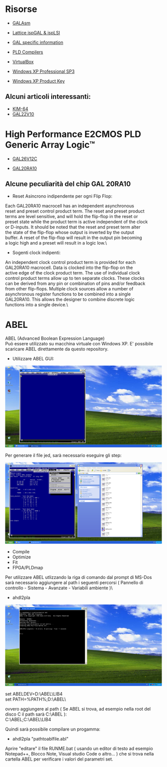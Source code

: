 # Risorse

- [GALAsm](https://github.com/daveho/GALasm)
- [Lattice ispGAL & ispLSI](https://www.ythiee.com/2023/01/08/lattice-ispgal-isplsi/)
- [GAL specific information](https://www.ythiee.com/2021/06/06/gal-specific-information/)
- [PLD Compilers](https://www.ythiee.com/2021/06/06/pld-compilers/)

- [VirtualBox](https://www.virtualbox.org/)
- [Windows XP Professional SP3](https://archive.org/details/WinXPProSP3x86)
- [Windows XP Product Key](https://github.com/Fuwn/xp)



## Alcuni articoli interessanti:
- [KIM-64](https://www.ythiee.com/2025/01/05/kim-64/)
- [GAL22V10](https://www.ythiee.com/tag/gal22v10/)

# High Performance E2CMOS PLD Generic Array Logic™

- [GAL26V12C](https://github.com/LucaEstiva/Hobby_8088_PC/blob/main/GAL/26CV12.PDF)

- [GAL20RA10](https://github.com/LucaEstiva/Hobby_8088_PC/blob/main/GAL/GAL20RA10.PDF)

## Alcune peculiarità del chip GAL 20RA10

- Reset Asincrono indipendente per ogni Flip Flop:

Each GAL20RA10 macrocell has an independent asynchronous\
reset and preset control product term. The reset and preset product\
terms are level sensitive, and will hold the flip-flop in the reset or\
preset state while the product term is active independent of the clock\
or D-inputs. It should be noted that the reset and preset term alter\
the state of the flip-flop whose output is inverted by the output\
buffer. A reset of the flip-flop will result in the output pin becoming\
a logic high and a preset will result in a logic low.\

- Sogenti clock indipenti:

An independent clock control product term is provided for each\
GAL20RA10 macrocell. Data is clocked into the flip-flop on the\
active edge of the clock product term. The use of individual clock\
control product terms allow up to ten separate clocks. These clocks\
can be derived from any pin or combination of pins and/or feedback\
from other flip-flops. Multiple clock sources allow a number of\
asynchronous register functions to be combined into a single\
GAL20RA10. This allows the designer to combine discrete logic\
functions into a single device.\

# ABEL
ABEL (Advanced Boolean Expression Language)\
Può essere utilizzato su macchina virtuale con Windows XP.
E' possibile scaricare ABEL direttamente da questo repository.

- Utilizzare ABEL GUI:

![alt text](https://github.com/LucaEstiva/Hobby_8088_PC/blob/main/Images/ABEL/VirtualBox_Win_XP_ABEL_1.png?raw=true "ABEL ON XP")

Per generare il file jed, sarà necessario eseguire gli step:

![alt text](https://github.com/LucaEstiva/Hobby_8088_PC/blob/main/Images/ABEL/VirtualBox_Win_XP_ABEL_2.png?raw=true "ABEL COMPILE")

- Compile
- Optimize
- Fit
- FPGA/PLDmap

Per utilizzare ABEL utlizzando la riga di comando dal prompt di MS-Dos sarà necessario aggiungere al path i seguenti percorsi ( Pannello di controllo - Sistema - Avanzate - Variabili ambiente )\

- ahdl2pla

![alt text](https://github.com/LucaEstiva/Hobby_8088_PC/blob/main/Images/ABEL/VirtualBox_Win_XP_ABEL.png?raw=true "ABEL ON XP")

set ABELDEV=D:\ABEL\LIB4\
set PATH=%PATH%;D:\ABEL\

ovvero aggiungere al path ( Se ABEL si trova, ad esempio nella root del disco C il path sarà C:\ABEL ):\
C:\ABEL;C:\ABEL\LIB4

Quindi sarà possibile compilare un progamma:

- ahdl2pla "pathtoablfile.abl"

Aprire "editare" il file RUNME.bat ( usando un editor di testo ad esempio Notepad++, Blocco Note, Visual studio Code o altro... ) che si trova nella cartella ABEL per verificare i valori del parametri set.
